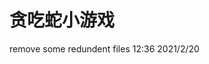 # 贪吃蛇小游戏
remove some redundent files                                                                      12:36  2021/2/20
